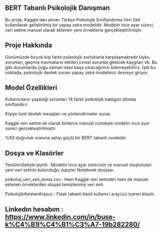 ## BERT Tabanlı Psikolojik Danışman
Bu proje, Kaggle'dan alınan Türkçe Psikolojik Sınıflandırma Veri Seti kullanılarak geliştirilmiş bir yapay zeka modelidir. Modelin ince ayar süreci, veri setine manuel olarak eklenen yeni örneklerle gerçekleştirilmiştir.

## Proje Hakkında
Günümüzde birçok kişi farklı psikolojik zorluklarla karşılaşmaktadır.Uyku sorunları, geçmiş travmaların etkileri,cinsel sorunlar,gelecek kaygıları vb. Bu gibi durumlarda çoğu zaman nasıl başa çıkacağımızı bilemeyebiliriz. İşte bu noktada, psikolojik destek sunan yapay zeka modelimiz devreye giriyor.

## Model Özellikleri
Kullanıcıların yaşadığı sorunları 14 farklı psikolojik kategori altında sınıflandırır.

Kişiye özel destek mesajları ve yönlendirmeler sunar.

Kaggle veri setine ek olarak binlerce manuel cümleyle modelin ince ayar süreci gerçekleştirilmiştir.

%93 doğruluk oranına sahip güçlü bir BERT tabanlı modeldir.

## Dosya ve Klasörler
YeniVeriSetiyle.ipynb : Modelin ince ayar sürecinin ve manuel oluşturulan yeni veri setinin bulunduğu Jupyter Notebook dosyası.

 psikoloji_veri_seti_temiz.csv : Hem Kaggle veri setinden hem de manuel eklenen örneklerden oluşan temizlenmiş veri seti.

PsikolojikAsistanArayuz : Flask tabanlı basit kullanıcı arayüzü içeren klasör.

## Linkedın hesabım : https://www.linkedin.com/in/buse-k%C4%B1l%C4%B1%C3%A7-19b282280/

